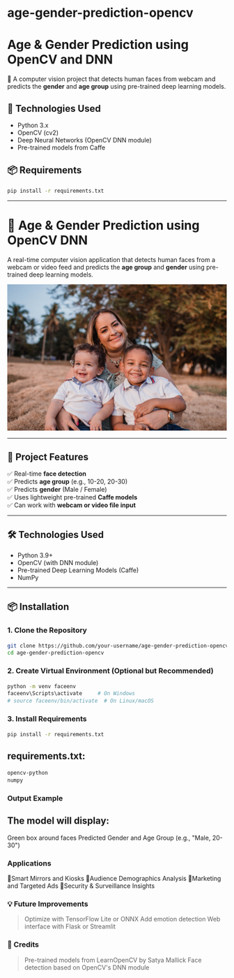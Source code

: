 # age-gender-prediction-opencv
# Age & Gender Prediction using OpenCV and DNN

🚀 A computer vision project that detects human faces from webcam and predicts the **gender** and **age group** using pre-trained deep learning models.

## 🔧 Technologies Used
- Python 3.x
- OpenCV (cv2)
- Deep Neural Networks (OpenCV DNN module)
- Pre-trained models from Caffe

## 📦 Requirements

```bash
pip install -r requirements.txt
```
---
# 👤 Age & Gender Prediction using OpenCV DNN

A real-time computer vision application that detects human faces from a webcam or video feed and predicts the **age group** and **gender** using pre-trained deep learning models.

![Demo](sample1.jpg)

---

## 🧠 Project Features

✅ Real-time **face detection**  
✅ Predicts **age group** (e.g., 10-20, 20-30)  
✅ Predicts **gender** (Male / Female)  
✅ Uses lightweight pre-trained **Caffe models**  
✅ Can work with **webcam or video file input**

---

## 🛠️ Technologies Used

- Python 3.9+
- OpenCV (with DNN module)
- Pre-trained Deep Learning Models (Caffe)
- NumPy

---

## 📦 Installation

### 1. Clone the Repository

```bash
git clone https://github.com/your-username/age-gender-prediction-opencv.git
cd age-gender-prediction-opencv
```
### 2. Create Virtual Environment (Optional but Recommended)

```bash
python -m venv faceenv
faceenv\Scripts\activate     # On Windows
# source faceenv/bin/activate  # On Linux/macOS
```
### 3. Install Requirements
```bash
pip install -r requirements.txt
```
## requirements.txt:
```bash
opencv-python
numpy
```
### Output Example
## The model will display:

Green box around faces
Predicted Gender and Age Group (e.g., "Male, 20-30")

### Applications
📌Smart Mirrors and Kiosks
📌Audience Demographics Analysis
📌Marketing and Targeted Ads
📌Security & Surveillance Insights

### 💡 Future Improvements
>Optimize with TensorFlow Lite or ONNX
>Add emotion detection
>Web interface with Flask or Streamlit

### 📂 Credits
>Pre-trained models from LearnOpenCV by Satya Mallick
>Face detection based on OpenCV's DNN module
